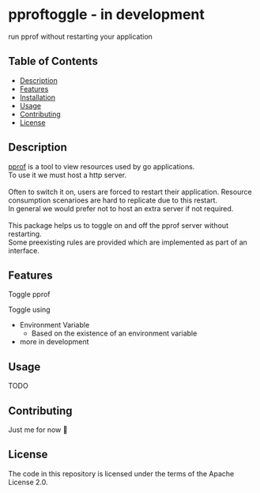 # pproftoggle - in development
run pprof without restarting your application

## Table of Contents

- [Description](#description)
- [Features](#features)
- [Installation](#installation)
- [Usage](#usage)
- [Contributing](#contributing)
- [License](#license)

## Description

[pprof](https://github.com/google/pprof) is a tool to view resources used by go applications. <br>
To use it we must host a http server. <br><br>
Often to switch it on, users are forced to restart their application.
Resource consumption scenarioes are hard to replicate due to this restart. <br>
In general we would prefer not to host an extra server if not required. <br><br>
This package helps us to toggle on and off the pprof server without restarting. <br>
Some preexisting rules are provided which are implemented as part of an interface. <br>

## Features

Toggle pprof <br>

Toggle using
- Environment Variable
    - Based on the existence of an environment variable
- more in development

## Usage

TODO

## Contributing

Just me for now 🙂

## License

The code in this repository is licensed under the terms of the Apache License 2.0.

